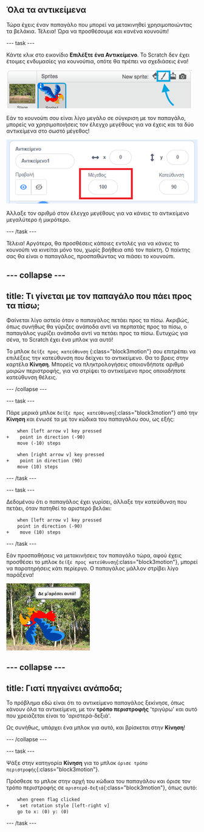 ## Όλα τα αντικείμενα

Τώρα έχεις έναν παπαγάλο που μπορεί να μετακινηθεί χρησιμοποιώντας τα βελάκια. Τέλεια! Ώρα να προσθέσουμε και κανένα κουνούπι!

--- task ---

Κάντε κλικ στο εικονίδιο **Επιλέξτε ένα Αντικείμενο**. Το Scratch δεν έχει έτοιμες ενδυμασίες για κουνούπια, οπότε θα πρέπει να σχεδιάσεις ένα!

![](images/spritesPaintNew.png)

Εάν το κουνούπι σου είναι λίγο μεγάλο σε σύγκριση με τον παπαγάλο, μπορείς να χρησιμοποιήσεις τον έλεγχο μεγέθους για να έχεις και τα δύο αντικείμενα στο σωστό μέγεθος!

![](images/sprites2.png)

Άλλαξε τον αριθμό στον έλεγχο μεγέθους για να κάνεις το αντικείμενο μεγαλύτερο ή μικρότερο.

--- /task ---

Τέλεια! Αργότερα, θα προσθέσεις κάποιες εντολές για να κάνεις το κουνούπι να κινείται μόνο του, χωρίς βοήθεια από τον παίκτη. Ο παίκτης σας θα είναι ο παπαγάλος, προσπαθώντας να πιάσει το κουνούπι.

--- collapse ---
---
title: Τι γίνεται με τον παπαγάλο που πάει προς τα πίσω;
---

Φαίνεται λίγο αστείο όταν ο παπαγάλος πετάει προς τα πίσω. Ακριβώς, όπως συνήθως θα γύριζες ανάποδα αντί να περπατάς προς τα πίσω, ο παπαγάλος γυρίζει ανάποδα αντί να πετάει προς τα πίσω. Ευτυχώς για σένα, το Scratch έχει ένα μπλοκ για αυτό!

Το μπλοκ `δείξε προς κατεύθυνση`
{:class="block3motion"} σου επιτρέπει να επιλέξεις την κατεύθυνση που δείχνει το αντικείμενο. Θα το βρεις στην καρτέλα **Κίνηση**. Μπορείς να πληκτρολογήσεις οποιονδήποτε αριθμό μοιρών περιστροφής, για να στρίψει το αντικείμενο προς οποιαδήποτε κατεύθυνση θέλεις.

--- /collapse ---

--- task ---

Πάρε μερικά μπλοκ `δείξε προς κατεύθυνση`{:class="block3motion"} από την **Κίνηση** και ένωσέ τα με τον κώδικα του παπαγάλου σου, ως εξής:

```blocks3
    when [left arrow v] key pressed
+    point in direction (-90)
    move (-10) steps
```

```blocks3
    when [right arrow v] key pressed
+    point in direction (90)
    move (10) steps
```

--- /task ---

--- task ---

Δεδομένου ότι ο παπαγάλος έχει γυρίσει, άλλαξε την κατεύθυνση που πετάει, όταν πατηθεί το αριστερό βελάκι:

```blocks3
    when [left arrow v] key pressed
    point in direction (-90)
+    move (10) steps
```

--- /task ---

Εάν προσπαθήσεις να μετακινήσεις τον παπαγάλο τώρα, αφού έχεις προσθέσει το μπλοκ `δείξε προς κατεύθυνση`{:class="block3motion"}, μπορεί να παρατηρήσεις κάτι περίεργο. Ο παπαγάλος μάλλον στρίβει λίγο παράξενα!

![Ο παπαγάλος πάει ανάποδα](images/spritesUpsideDown.png)

--- collapse ---
---
title: Γιατί πηγαίνει ανάποδα;
---

Το πρόβλημα εδώ είναι ότι το αντικείμενο παπαγάλος ξεκίνησε, όπως κάνουν όλα τα αντικείμενα, με τον **τρόπο περιστροφής** 'τριγύρω' και αυτό που χρειάζεται είναι το 'αριστερά-δεξιά'.

Ως συνήθως, υπάρχει ένα μπλοκ για αυτό, και βρίσκεται στην **Κίνηση**!

--- /collapse ---

--- task ---

Ψάξε στην κατηγορία **Κίνηση** για το μπλοκ `όρισε τρόπο περιστροφής`{:class="block3motion"}.

Πρόσθεσε το μπλοκ στην αρχή του κώδικα του παπαγάλου και όρισε τον τρόπο περιστροφής σε `αριστερά-δεξιά`{:class="block3motion"}, όπως αυτό:

```blocks3
    when green flag clicked
+    set rotation style [left-right v]
    go to x: (0) y: (0)
```

--- /task ---

